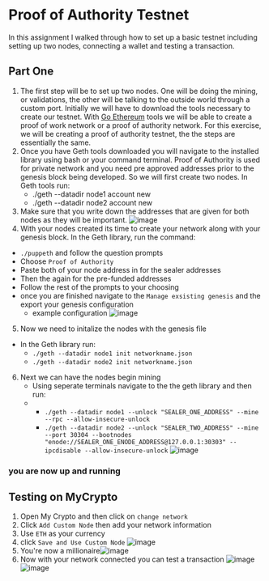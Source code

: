 # Proof of Authority Testnet

In this assignment I walked through how to set up a basic testnet including setting up two nodes, connecting a wallet and testing a transaction.

## Part One
1. The first step will be to set up two nodes. One will be doing the mining, or validations, the other will be talking to the outside world through a custom port. Initially we will have to download the tools necessary to create our testnet. With [Go Ethereum](https://geth.ethereum.org/) tools we will be able to create a proof of work network or a proof of authority network. For this exercise, we will be creating a proof of authority testnet, the the steps are essentially the same.
2. Once you have Geth tools downloaded you will navigate to the installed library using bash or your command terminal. Proof of Authority is used for private network and you need pre approved addresses prior to the genesis block being developed. So we will first create two nodes. In Geth tools run:
   *  ./geth --datadir node1 account new
   *  ./geth --datadir node2 account new
3. Make sure that you write down the addresses that are given for both nodes as they will be important.
    ![image](https://user-images.githubusercontent.com/26451572/130343050-cc3d5860-2ca7-48db-b3e4-c0f6c2755c78.png)
4. With your nodes created its time to create your network along with your genesis block. In the Geth library, run the command:
 - `./puppeth` and follow the question prompts
 - Choose `Proof of Authority`
 - Paste both of your node address in for the sealer addresses
 - Then the again for the pre-funded addresses
 - Follow the rest of the prompts to your choosing
- once you are finished navigate to the `Manage exsisting genesis` and the export your genesis configuration
  * example configuration
![image](https://user-images.githubusercontent.com/26451572/130343060-cff3ab7d-63d6-4116-876a-c9ffb8eccbe4.png)
5. Now we need to initalize the nodes with the genesis file
- In the Geth library run:
    - `./geth --datadir node1 init networkname.json`
    - `./geth --datadir node2 init networkname.json`
6. Next we can have the nodes begin mining
   - Using seperate terminals navigate to the the geth library and then run:
   -   *  `./geth --datadir node1 --unlock "SEALER_ONE_ADDRESS" --mine --rpc --allow-insecure-unlock`
        *  `./geth --datadir node2 --unlock "SEALER_TWO_ADDRESS" --mine --port 30304 --bootnodes "enode://SEALER_ONE_ENODE_ADDRESS@127.0.0.1:30303" --ipcdisable --allow-insecure-unlock`
![image](https://user-images.githubusercontent.com/26451572/130343044-377beb22-faf5-457d-8157-3a0b1aad8ce7.png)
### you are now up and running

## Testing on MyCrypto

1. Open My Crypto and then click on `change network`
2. Click `Add Custom Node` then add your network information
3. Use `ETH` as your currency
4. click `Save and Use Custom Node`
![image](https://user-images.githubusercontent.com/26451572/130343075-cbfd57df-c011-4a0f-b3d3-00eed1c68e95.png)
5. You're now a millionaire![image](https://user-images.githubusercontent.com/26451572/130343077-0498f5f2-0522-4f16-a8e3-b754ec22e4df.png)
1. Now with your network connected you can test a transaction
![image](https://user-images.githubusercontent.com/26451572/130343081-77af1f0d-495c-46e5-92ea-7ec8d415178e.png)
![image](https://user-images.githubusercontent.com/26451572/130343089-c78a0bd0-20e9-4e2f-aeb1-9d27539432de.png)

